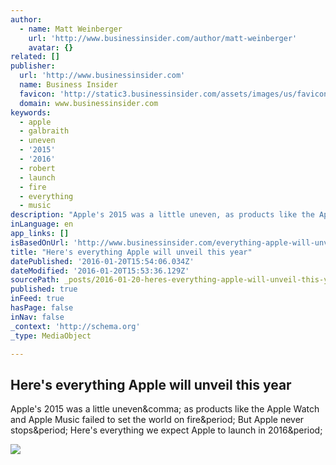 ```yaml
---
author:
  - name: Matt Weinberger
    url: 'http://www.businessinsider.com/author/matt-weinberger'
    avatar: {}
related: []
publisher:
  url: 'http://www.businessinsider.com'
  name: Business Insider
  favicon: 'http://static3.businessinsider.com/assets/images/us/favicons/favicon.ico?v=zXXjpe0lwg'
  domain: www.businessinsider.com
keywords:
  - apple
  - galbraith
  - uneven
  - '2015'
  - '2016'
  - robert
  - launch
  - fire
  - everything
  - music
description: "Apple's 2015 was a little uneven, as products like the Apple Watch and Apple Music failed to set the world on fire. But Apple never stops. Here's everything we expect Apple to launch in 2016."
inLanguage: en
app_links: []
isBasedOnUrl: 'http://www.businessinsider.com/everything-apple-will-unveil-in-2016-1'
title: "Here's everything Apple will unveil this year"
datePublished: '2016-01-20T15:54:06.034Z'
dateModified: '2016-01-20T15:53:36.129Z'
sourcePath: _posts/2016-01-20-heres-everything-apple-will-unveil-this-year.md
published: true
inFeed: true
hasPage: false
inNav: false
_context: 'http://schema.org'
_type: MediaObject

---
```

<article style=""><h1>Here's everything Apple will unveil this year</h1><p>Apple's 2015 was a little uneven&amp;comma; as products like the Apple Watch and Apple Music failed to set the world on fire&amp;period; But Apple never stops&amp;period; Here's everything we expect Apple to launch in 2016&amp;period;</p><img src="http://static4.businessinsider.com/image/558466d0eab8eab331c71a0c-1280-879/rtx1foo3.jpg" /></article>